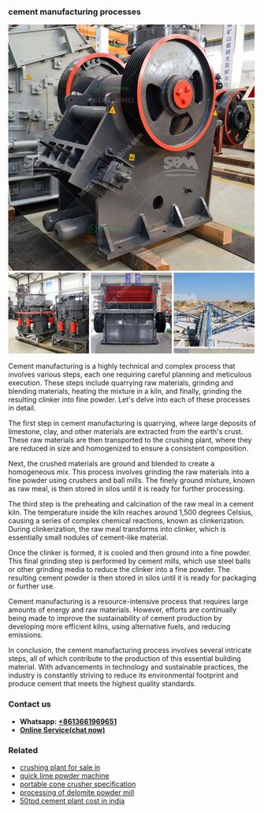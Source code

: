 <h3>cement manufacturing processes</h3><img src='1708589256.jpg' alt=''><p>Cement manufacturing is a highly technical and complex process that involves various steps, each one requiring careful planning and meticulous execution. These steps include quarrying raw materials, grinding and blending materials, heating the mixture in a kiln, and finally, grinding the resulting clinker into fine powder. Let's delve into each of these processes in detail.</p><p>The first step in cement manufacturing is quarrying, where large deposits of limestone, clay, and other materials are extracted from the earth's crust. These raw materials are then transported to the crushing plant, where they are reduced in size and homogenized to ensure a consistent composition.</p><p>Next, the crushed materials are ground and blended to create a homogeneous mix. This process involves grinding the raw materials into a fine powder using crushers and ball mills. The finely ground mixture, known as raw meal, is then stored in silos until it is ready for further processing.</p><p>The third step is the preheating and calcination of the raw meal in a cement kiln. The temperature inside the kiln reaches around 1,500 degrees Celsius, causing a series of complex chemical reactions, known as clinkerization. During clinkerization, the raw meal transforms into clinker, which is essentially small nodules of cement-like material.</p><p>Once the clinker is formed, it is cooled and then ground into a fine powder. This final grinding step is performed by cement mills, which use steel balls or other grinding media to reduce the clinker into a fine powder. The resulting cement powder is then stored in silos until it is ready for packaging or further use.</p><p>Cement manufacturing is a resource-intensive process that requires large amounts of energy and raw materials. However, efforts are continually being made to improve the sustainability of cement production by developing more efficient kilns, using alternative fuels, and reducing emissions.</p><p>In conclusion, the cement manufacturing process involves several intricate steps, all of which contribute to the production of this essential building material. With advancements in technology and sustainable practices, the industry is constantly striving to reduce its environmental footprint and produce cement that meets the highest quality standards.</p><h3>Contact us</h3><ul><li><strong>Whatsapp:&nbsp;<a href="https://wa.me/8613661969651">+8613661969651</a></strong></li><li><a href="https://swt.shibang-china.com/?git&amp;zhl&amp;cement manufacturing processes"><strong>Online Service(chat now)</strong></a></li></ul><h3>Related</h3><ul><li><a href='crushing plant for sale in.md'>crushing plant for sale in</a></li><li><a href='quick lime powder machine.md'>quick lime powder machine</a></li><li><a href='portable cone crusher specification.md'>portable cone crusher specification</a></li><li><a href='processing of delomite powder mill.md'>processing of delomite powder mill</a></li><li><a href='50tpd cement plant cost in india.md'>50tpd cement plant cost in india</a></li></ul>